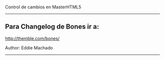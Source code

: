 Control de cambios en MasterHTML5 

*******************************************************************
## Para Changelog de Bones ir a: 

http://themble.com/bones/

Author: Eddie Machado

*******************************************************************
